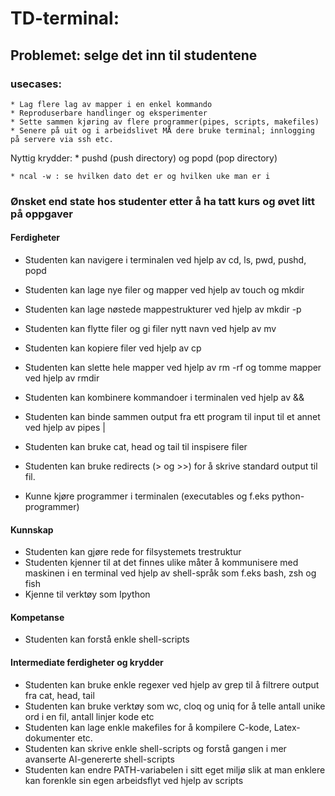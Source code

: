 
# TD-terminal:

## Problemet: selge det inn til studentene

### usecases:
    * Lag flere lag av mapper i en enkel kommando
    * Reproduserbare handlinger og eksperimenter
    * Sette sammen kjøring av flere programmer(pipes, scripts, makefiles)
    * Senere på uit og i arbeidslivet MÅ dere bruke terminal; innlogging på servere via ssh etc.

Nyttig krydder:
    * pushd (push directory) og popd (pop directory)

    * ncal -w : se hvilken dato det er og hvilken uke man er i




### Ønsket end state hos studenter etter å ha tatt kurs og øvet litt på oppgaver

#### Ferdigheter
* Studenten kan navigere i terminalen ved hjelp av cd, ls, pwd, pushd, popd
* Studenten kan lage nye filer og mapper ved hjelp av touch og mkdir
* Studenten kan lage nøstede mappestrukturer ved hjelp av mkdir -p
* Studenten kan flytte filer og gi filer nytt navn ved hjelp av mv
* Studenten kan kopiere filer ved hjelp av cp
* Studenten kan slette hele mapper ved hjelp av rm -rf og tomme mapper ved hjelp av rmdir

* Studenten kan kombinere kommandoer i terminalen ved hjelp av &&
* Studenten kan binde sammen output fra ett program til input til et annet ved hjelp av pipes |
* Studenten kan bruke cat, head og tail til inspisere filer
* Studenten kan bruke redirects (> og >>) for å skrive standard output til fil.

* Kunne kjøre programmer i terminalen (executables og f.eks python-programmer)

#### Kunnskap
* Studenten kan gjøre rede for filsystemets trestruktur
* Studenten kjenner til at det finnes ulike måter å kommunisere med maskinen i en terminal ved
  hjelp av shell-språk som f.eks bash, zsh og fish
* Kjenne til verktøy som Ipython



#### Kompetanse
* Studenten kan forstå enkle shell-scripts



#### Intermediate ferdigheter og krydder
* Studenten kan bruke enkle regexer ved hjelp av grep til å filtrere output fra cat, head, tail
* Studenten kan bruke verktøy som wc, cloq og uniq for å telle antall unike ord i en fil, antall linjer kode etc
* Studenten kan lage enkle makefiles for å kompilere C-kode, Latex-dokumenter etc.
* Studenten kan skrive enkle shell-scripts og forstå gangen i mer avanserte AI-genererte shell-scripts
* Studenten kan endre PATH-variabelen i sitt eget miljø slik at man enklere kan forenkle sin egen arbeidsflyt ved hjelp av scripts







